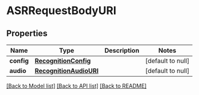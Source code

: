 # ASRRequestBodyURI

## Properties
Name | Type | Description | Notes
------------ | ------------- | ------------- | -------------
**config** | [**RecognitionConfig**](RecognitionConfig.md) |  | [default to null]
**audio** | [**RecognitionAudioURI**](RecognitionAudioURI.md) |  | [default to null]

[[Back to Model list]](../README.md#documentation-for-models) [[Back to API list]](../README.md#documentation-for-api-endpoints) [[Back to README]](../README.md)


